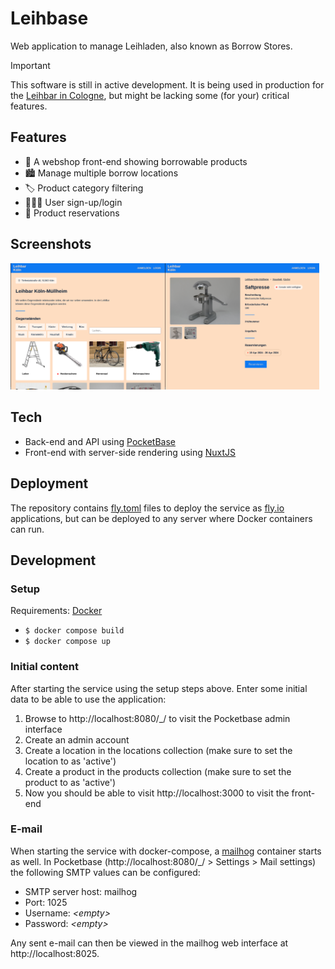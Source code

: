 # Leihbase

Web application to manage Leihladen, also known as Borrow Stores.

> [!IMPORTANT]  
> This software is still in active development. It is being used in production for the [Leihbar in Cologne](https://leihbar-koeln.de/), but might be lacking some (for your) critical features.

## Features

- 🏪 A webshop front-end showing borrowable products
- 🏙️ Manage multiple borrow locations
- 🏷️ Product category filtering
- 🧑‍🤝‍🧑 User sign-up/login
- 🎫 Product reservations

## Screenshots

<img src="./screenshots/screenshot-index-page.png" width="49%" /><img src="./screenshots/screenshot-product-page.png" width="49%" />

## Tech

- Back-end and API using [PocketBase](https://pocketbase.io/)
- Front-end with server-side rendering using [NuxtJS](https://nuxt.com/)

## Deployment

The repository contains [fly.toml](https://fly.io/docs/reference/configuration/)
files to deploy the service as [fly.io](https://fly.io) applications, but can be
deployed to any server where Docker containers can run.

## Development

### Setup

Requirements: [Docker](https://www.docker.com/)

- `$ docker compose build`
- `$ docker compose up`

### Initial content

After starting the service using the setup steps above. Enter some initial data to be able to use the application:

1. Browse to http://localhost:8080/_/ to visit the Pocketbase admin interface
1. Create an admin account
1. Create a location in the locations collection (make sure to set the location to as 'active')
1. Create a product in the products collection (make sure to set the product to as 'active')
1. Now you should be able to visit http://localhost:3000 to visit the front-end
   
### E-mail

When starting the service with docker-compose, a
[mailhog](https://hub.docker.com/r/mailhog/mailhog) container starts as well. In
Pocketbase (http://localhost:8080/\_/ > Settings > Mail settings) the following
SMTP values can be configured:

- SMTP server host: mailhog
- Port: 1025
- Username: _\<empty>_
- Password: _\<empty>_

Any sent e-mail can then be viewed in the mailhog web interface at
http://localhost:8025.
